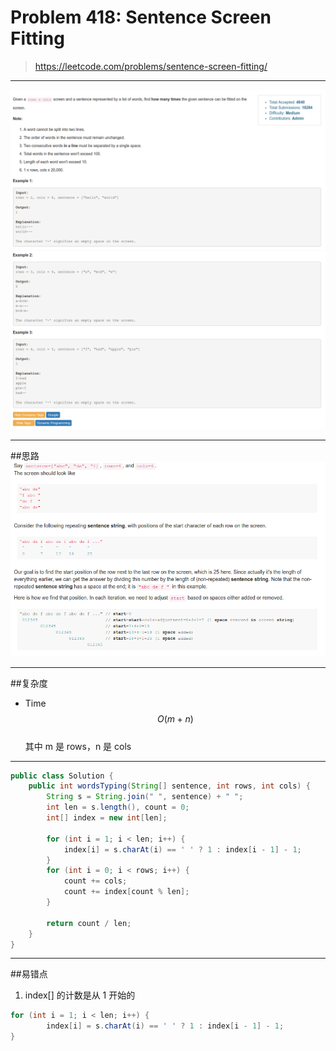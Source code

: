 # Problem 418: Sentence Screen Fitting


> https://leetcode.com/problems/sentence-screen-fitting/

----------
![](418_1.png)
![](418_2.png)

-----------
##思路
![](418_3.png)

-------
##复杂度
* Time  
$$O(m + n)$$  
其中 m 是 rows，n 是 cols

-----------
```java
public class Solution {
    public int wordsTyping(String[] sentence, int rows, int cols) {
        String s = String.join(" ", sentence) + " ";
        int len = s.length(), count = 0;
        int[] index = new int[len];
        
        for (int i = 1; i < len; i++) {
            index[i] = s.charAt(i) == ' ' ? 1 : index[i - 1] - 1;
        }
        for (int i = 0; i < rows; i++) {
            count += cols;
            count += index[count % len];
        }
        
        return count / len;
    }
}
```
---------
##易错点
1. index[] 的计数是从 1 开始的
```java
for (int i = 1; i < len; i++) {
        index[i] = s.charAt(i) == ' ' ? 1 : index[i - 1] - 1;
}
```
























